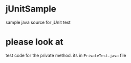 # jUnitSample
sample java source for jUnit test

# please look at
test code for the private method.
its in `PrivateTest.java` file

